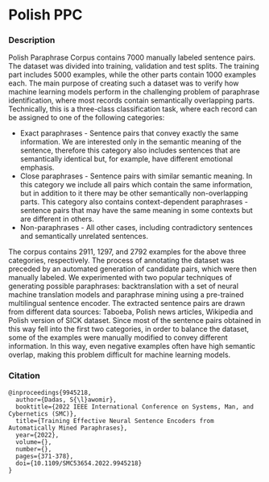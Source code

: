 # Polish PPC

### Description

Polish Paraphrase Corpus contains 7000 manually labeled sentence pairs. The dataset was divided into training, validation and test splits. The training part includes 5000 examples, while the other parts contain 1000 examples each. The main purpose of creating such a dataset was to verify how machine learning models perform in the challenging problem of paraphrase identification, where most records contain semantically overlapping parts. Technically, this is a three-class classification task, where each record can be assigned to one of the following categories:
- Exact paraphrases - Sentence pairs that convey exactly the same information. We are interested only in the semantic meaning of the sentence, therefore this category also includes sentences that are semantically identical but, for example, have different emotional emphasis.
- Close paraphrases - Sentence pairs with similar semantic meaning. In this category we include all pairs which contain the same information, but in addition to it there may be other semantically non-overlapping parts. This category also contains context-dependent paraphrases - sentence pairs that may have the same meaning in some contexts but are different in others.
- Non-paraphrases - All other cases, including contradictory sentences and semantically unrelated sentences.

The corpus contains 2911, 1297, and 2792 examples for the above three categories, respectively. The process of annotating the dataset was preceded by an automated generation of candidate pairs, which were then manually labeled. We experimented with two popular techniques of generating possible paraphrases: backtranslation with a set of neural machine translation models and paraphrase mining using a pre-trained multilingual sentence encoder. The extracted sentence pairs are drawn from different data sources: Taboeba, Polish news articles, Wikipedia and Polish version of SICK dataset. Since most of the sentence pairs obtained in this way fell into the first two categories, in order to balance the dataset, some of the examples were manually modified to convey different information. In this way, even negative examples often have high semantic overlap, making this problem difficult for machine learning models.


### Citation

```
@inproceedings{9945218,
  author={Dadas, S{\l}awomir},
  booktitle={2022 IEEE International Conference on Systems, Man, and Cybernetics (SMC)}, 
  title={Training Effective Neural Sentence Encoders from Automatically Mined Paraphrases}, 
  year={2022},
  volume={},
  number={},
  pages={371-378},
  doi={10.1109/SMC53654.2022.9945218}
}
```
